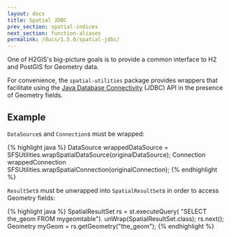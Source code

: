 ```yaml
---
layout: docs
title: Spatial JDBC
prev_section: spatial-indices
next_section: function-aliases
permalink: /docs/1.5.0/spatial-jdbc/
---
```


One of H2GIS's big-picture goals is to provide a common interface to H2 and
PostGIS for Geometry data.

For convenience, the `spatial-utilities` package provides wrappers that
facilitate using the [Java Database Connectivity][] (JDBC) API in the presence
of Geometry fields.

## Example

`DataSource`s and `Connection`s must be wrapped:

{% highlight java %}
DataSource wrappedDataSource =
    SFSUtilities.wrapSpatialDataSource(originalDataSource);
Connection wrappedConnection
    SFSUtilities.wrapSpatialConnection(originalConnection);
{% endhighlight %}

`ResultSet`s must be unwrapped into `SpatialResultSet`s in order to access
Geometry fields:

{% highlight java %}
SpatialResultSet rs = st.executeQuery(
    "SELECT the_geom FROM mygeomtable").
        unWrap(SpatialResultSet.class);
rs.next();
Geometry myGeom = rs.getGeometry("the_geom");
{% endhighlight %}

[Java Database Connectivity]: http://www.oracle.com/technetwork/java/javase/jdbc/index.html
